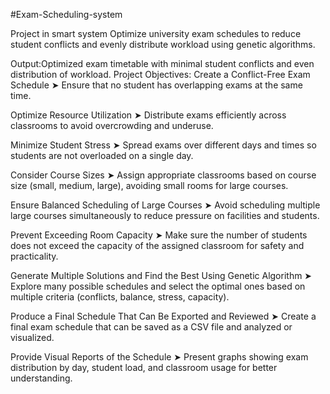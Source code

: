  #Exam-Scheduling-system 
 
 Project in smart system 
Optimize university exam schedules to reduce student conflicts and evenly 
distribute workload using genetic algorithms.


Output:Optimized exam timetable with minimal student conflicts and even distribution of 
workload. 
  Project Objectives:
Create a Conflict-Free Exam Schedule
➤ Ensure that no student has overlapping exams at the same time.

Optimize Resource Utilization
➤ Distribute exams efficiently across classrooms to avoid overcrowding and underuse.

Minimize Student Stress
➤ Spread exams over different days and times so students are not overloaded on a single day.

Consider Course Sizes
➤ Assign appropriate classrooms based on course size (small, medium, large), avoiding small rooms for large courses.

Ensure Balanced Scheduling of Large Courses
➤ Avoid scheduling multiple large courses simultaneously to reduce pressure on facilities and students.

Prevent Exceeding Room Capacity
➤ Make sure the number of students does not exceed the capacity of the assigned classroom for safety and practicality.

Generate Multiple Solutions and Find the Best Using Genetic Algorithm
➤ Explore many possible schedules and select the optimal ones based on multiple criteria (conflicts, balance, stress, capacity).

Produce a Final Schedule That Can Be Exported and Reviewed
➤ Create a final exam schedule that can be saved as a CSV file and analyzed or visualized.

Provide Visual Reports of the Schedule
➤ Present graphs showing exam distribution by day, student load, and classroom usage for better understanding.

